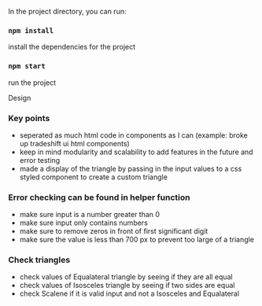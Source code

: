 In the project directory, you can run:

### `npm install`

install the dependencies for the project

### `npm start`

run the project

Design

### Key points

- seperated as much html code in components as I can (example: broke up tradeshift ui html components)
- keep in mind modularity and scalability to add features in the future and error testing
- made a display of the triangle by passing in the input values to a css styled component to create a custom triangle

### Error checking can be found in helper function

- make sure input is a number greater than 0
- make sure input only contains numbers
- make sure to remove zeros in front of first significant digit
- make sure the value is less than 700 px to prevent too large of a triangle

### Check triangles

- check values of Equalateral triangle by seeing if they are all equal
- check values of Isosceles triangle by seeing if two sides are equal
- check Scalene if it is valid input and not a Isosceles and Equalateral
